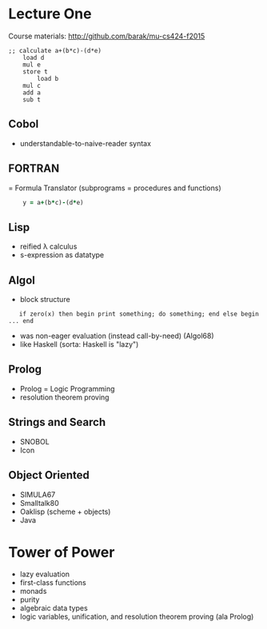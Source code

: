 Lecture One
===========
Course materials: http://github.com/barak/mu-cs424-f2015
````assembly
;; calculate a+(b*c)-(d*e)
	load d
	mul e
	store t
        load b
	mul c
	add a
	sub t
````
Cobol
-----
* understandable-to-naive-reader syntax

FORTRAN
-------
= Formula Translator
(subprograms = procedures and functions)
````fortran
	y = a+(b*c)-(d*e)
````
Lisp
----
* reified λ calculus
* s-expression as datatype

Algol
-----
* block structure
````algol
   if zero(x) then begin print something; do something; end else begin ... end
````
* was non-eager evaluation (instead call-by-need) (Algol68)
* like Haskell (sorta: Haskell is "lazy")

Prolog
------
* Prolog = Logic Programming
* resolution theorem proving

Strings and Search
------------------
* SNOBOL
* Icon

Object Oriented
---------------
* SIMULA67
* Smalltalk80
* Oaklisp (scheme + objects)
* Java

Tower of Power
==============
* lazy evaluation
* first-class functions
* monads
* purity
* algebraic data types
* logic variables, unification, and resolution theorem proving (ala Prolog)

